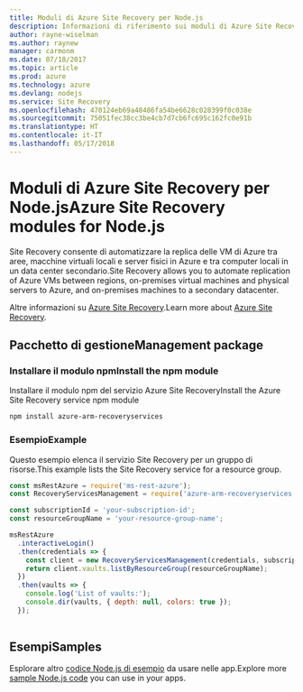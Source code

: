 ```yaml
---
title: Moduli di Azure Site Recovery per Node.js
description: Informazioni di riferimento sui moduli di Azure Site Recovery per Node.js
author: rayne-wiselman
ms.author: raynew
manager: carmonm
ms.date: 07/18/2017
ms.topic: article
ms.prod: azure
ms.technology: azure
ms.devlang: nodejs
ms.service: Site Recovery
ms.openlocfilehash: 470124eb69a48486fa54be6628c028399f0c038e
ms.sourcegitcommit: 75051fec38cc3be4cb7d7cb6fc695c162fc0e91b
ms.translationtype: HT
ms.contentlocale: it-IT
ms.lasthandoff: 05/17/2018
---
```

# <a name="azure-site-recovery-modules-for-nodejs"></a><span data-ttu-id="c8012-103">Moduli di Azure Site Recovery per Node.js</span><span class="sxs-lookup"><span data-stu-id="c8012-103">Azure Site Recovery modules for Node.js</span></span>

<span data-ttu-id="c8012-104">Site Recovery consente di automatizzare la replica delle VM di Azure tra aree, macchine virtuali locali e server fisici in Azure e tra computer locali in un data center secondario.</span><span class="sxs-lookup"><span data-stu-id="c8012-104">Site Recovery allows you to automate replication of Azure VMs between regions, on-premises virtual machines and physical servers to Azure, and on-premises machines to a secondary datacenter.</span></span>

<span data-ttu-id="c8012-105">Altre informazioni su [Azure Site Recovery](https://docs.microsoft.com/azure/site-recovery/site-recovery-overview).</span><span class="sxs-lookup"><span data-stu-id="c8012-105">Learn more about [Azure Site Recovery](https://docs.microsoft.com/azure/site-recovery/site-recovery-overview).</span></span>

## <a name="management-package"></a><span data-ttu-id="c8012-106">Pacchetto di gestione</span><span class="sxs-lookup"><span data-stu-id="c8012-106">Management package</span></span>

### <a name="install-the-npm-module"></a><span data-ttu-id="c8012-107">Installare il modulo npm</span><span class="sxs-lookup"><span data-stu-id="c8012-107">Install the npm module</span></span>

<span data-ttu-id="c8012-108">Installare il modulo npm del servizio Azure Site Recovery</span><span class="sxs-lookup"><span data-stu-id="c8012-108">Install the Azure Site Recovery service npm module</span></span>

```bash
npm install azure-arm-recoveryservices
```

### <a name="example"></a><span data-ttu-id="c8012-109">Esempio</span><span class="sxs-lookup"><span data-stu-id="c8012-109">Example</span></span>

<span data-ttu-id="c8012-110">Questo esempio elenca il servizio Site Recovery per un gruppo di risorse.</span><span class="sxs-lookup"><span data-stu-id="c8012-110">This example lists the Site Recovery service for a resource group.</span></span>

```javascript
const msRestAzure = require('ms-rest-azure');
const RecoveryServicesManagement = require('azure-arm-recoveryservices');

const subscriptionId = 'your-subscription-id';
const resourceGroupName = 'your-resource-group-name';

msRestAzure
  .interactiveLogin()
  .then(credentials => {
    const client = new RecoveryServicesManagement(credentials, subscriptionId);
    return client.vaults.listByResourceGroup(resourceGroupName);
  })
  .then(vaults => {
    console.log('List of vaults:');
    console.dir(vaults, { depth: null, colors: true });
  });
  
```

## <a name="samples"></a><span data-ttu-id="c8012-111">Esempi</span><span class="sxs-lookup"><span data-stu-id="c8012-111">Samples</span></span>

<span data-ttu-id="c8012-112">Esplorare altro [codice Node.js di esempio](https://azure.microsoft.com/resources/samples/?platform=nodejs) da usare nelle app.</span><span class="sxs-lookup"><span data-stu-id="c8012-112">Explore more [sample Node.js code](https://azure.microsoft.com/resources/samples/?platform=nodejs) you can use in your apps.</span></span>
